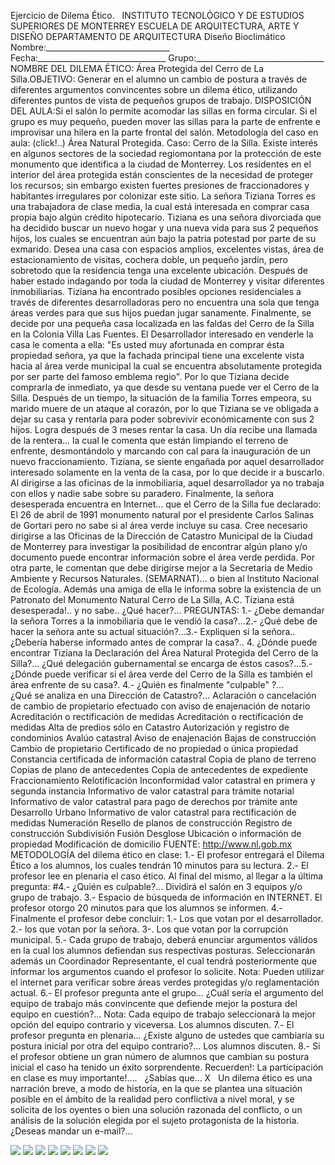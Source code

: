  Ejercicio de Dilema Ético.   INSTITUTO TECNOLÓGICO Y DE ESTUDIOS SUPERIORES DE MONTERREY ESCUELA DE ARQUITECTURA, ARTE Y DISEÑO DEPARTAMENTO DE ARQUITECTURA Diseño Bioclimático Nombre:_______________________________ Fecha:________________________________ Grupo:________________________________ NOMBRE DEL DILEMA ÉTICO: Área Protegida del Cerro de La Silla.OBJETIVO: Generar en el alumno un cambio de postura a través de diferentes argumentos convincentes sobre un dilema ético, utilizando diferentes puntos de vista de pequeños grupos de trabajo. DISPOSICIÓN DEL AULA:Si el salón lo permite acomodar las sillas en forma circular. Si el grupo es muy pequeño, pueden mover las sillas para la parte de enfrente e improvisar una hilera en la parte frontal del salón. Metodología del caso en aula: (click!..) Área Natural Protegida. Caso: Cerro de la Silla. Existe interés en algunos sectores de la sociedad regiomontana por la protección de este monumento que identifica a la ciudad de Monterrey. Los residentes en el interior del área protegida están conscientes de la necesidad de proteger los recursos; sin embargo existen fuertes presiones de fraccionadores y habitantes irregulares por colonizar este sitio. La señora Tiziana Torres es una trabajadora de clase media, la cual está interesada en comprar casa propia bajo algún crédito hipotecario. Tiziana es una señora divorciada que ha decidido buscar un nuevo hogar y una nueva vida para sus 2 pequeños hijos, los cuales se encuentran aún bajo la patria potestad por parte de su exmarido. Desea una casa con espacios amplios, excelentes vistas, área de estacionamiento de visitas, cochera doble, un pequeño jardín, pero sobretodo que la residencia tenga una excelente ubicación. Después de haber estado indagando por toda la ciudad de Monterrey y visitar diferentes inmobiliarias. Tiziana ha encontrado posibles opciones residenciales a través de diferentes desarrolladoras pero no encuentra una sola que tenga áreas verdes para que sus hijos puedan jugar sanamente. Finalmente, se decide por una pequeña casa localizada en las faldas del Cerro de la Silla en la Colonia Villa Las Fuentes. El Desarrollador interesado en venderle la casa le comenta a ella: "Es usted muy afortunada en comprar ésta propiedad señora, ya que la fachada principal tiene una excelente vista hacia al área verde municipal la cual se encuentra absolutamente protegida por ser parte del famoso emblema regio". Por lo que Tiziana decide comprarla de inmediato, ya que desde su ventana puede ver el Cerro de la Silla. Después de un tiempo, la situación de la familia Torres empeora, su marido muere de un ataque al corazón, por lo que Tiziana se ve obligada a dejar su casa y rentarla para poder sobrevivir económicamente con sus 2 hijos. Logra después de 3 meses rentar la casa. Un día recibe una llamada de la rentera… la cual le comenta que están limpiando el terreno de enfrente, desmontándolo y marcando con cal para la inauguración de un nuevo fraccionamiento. Tiziana, se siente engañada por aquel desarrollador interesado solamente en la venta de la casa, por lo que decide ir a buscarlo. Al dirigirse a las oficinas de la inmobiliaria, aquel desarrollador ya no trabaja con ellos y nadie sabe sobre su paradero. Finalmente, la señora desesperada encuentra en Internet... que el Cerro de la Silla fue declarado: El 26 de abril de 1991 monumento natural por el presidente Carlos Salinas de Gortari pero no sabe si al área verde incluye su casa. Cree necesario dirigirse a las Oficinas de la Dirección de Catastro Municipal de la Ciudad de Monterrey para investigar la posibilidad de encontrar algún plano y/o documento puede encontrar información sobre el área verde perdida. Por otra parte, le comentan que debe dirigirse mejor a la Secretaria de Medio Ambiente y Recursos Naturales. (SEMARNAT)… o bien al Instituto Nacional de Ecología. Además una amiga de ella le informa sobre la existencia de un Patronato del Monumento Natural Cerro de La Silla, A.C. Tiziana está desesperada!.. y no sabe.. ¿Qué hacer?... PREGUNTAS: 1.- ¿Debe demandar la señora Torres a la inmobiliaria que le vendió la casa?...2.- ¿Qué debe de hacer la señora ante su actual situación?...3.- Expliquen si la señora.. ¿Debería haberse informado antes de comprar la casa?.. 4. ¿Dónde puede encontrar Tiziana la Declaración del Área Natural Protegida del Cerro de la Silla?... ¿Qué delegación gubernamental se encarga de éstos casos?...5.- ¿Dónde puede verificar si el área verde del Cerro de la Silla es también el área enfrente de su casa?. 4.- ¿Quién es finalmente "culpable" ?...               ¿Qué se analiza en una Dirección de Catastro?... Aclaración o cancelación de cambio de propietario efectuado con aviso de enajenación de notario Acreditación o rectificación de medidas Acreditación o rectificación de medidas Alta de predios sólo en Catastro Autorización y registro de condominios Avalúo catastral Aviso de enajenación Bajas de construcción Cambio de propietario Certificado de no propiedad o única propiedad Constancia certificada de información catastral Copia de plano de terreno Copias de plano de antecedentes Copia de antecedentes de expediente Fraccionamiento Relotificación Inconformidad valor catastral en primera y segunda instancia Informativo de valor catastral para trámite notarial Informativo de valor catastral para pago de derechos por trámite ante Desarrollo Urbano Informativo de valor catastral para rectificación de medidas Numeración Resello de planos de construcción Registro de construcción Subdivisión Fusión Desglose Ubicación o información de propiedad Modificación de domicilio FUENTE: http://www.nl.gob.mx     METODOLOGÍA del dilema ético en clase: 1.- El profesor entregará el Dilema Ético a los alumnos, los cuales tendrán 10 minutos para su lectura. 2.- El profesor lee en plenaria el caso ético. Al final del mismo, al llegar a la última pregunta: #4.- ¿Quién es culpable?... Dividirá el salón en 3 equipos y/o grupo de trabajo. 3.- Espacio de búsqueda de información en INTERNET. El profesor otorgo 20 minutos para que los alumnos se informen. 4.- Finalmente el profesor debe concluir: 1.- Los que votan por el desarrollador. 2.- los que votan por la señora. 3-. Los que votan por la corrupción municipal. 5.- Cada grupo de trabajo, deberá enunciar argumentos válidos en la cual los alumnos defiendan sus respectivas posturas. Seleccionarán además un Coordinador Representante, el cual tendrá posteriormente que informar los argumentos cuando el profesor lo solicite. Nota: Pueden utilizar el internet para verificar sobre áreas verdes protegidas y/o reglamentación actual. 6.- El profesor pregunta ante el grupo… ¿Cuál sería el argumento del equipo de trabajo más convincente que defiende mejor la postura del equipo en cuestión?... Nota: Cada equipo de trabajo seleccionará la mejor opción del equipo contrario y viceversa. Los alumnos discuten. 7.- El profesor pregunta en plenaria… ¿Existe alguno de ustedes que cambiaría su postura inicial por otra del equipo contrario?... Los alumnos discuten. 8.- Si el profesor obtiene un gran número de alumnos que cambian su postura inicial el caso ha tenido un éxito sorprendente. Recuerden!: La participación en clase es muy importante!....   ¿Sabías que... X   Un dilema ético es una narración breve, a modo de historia, en la que se plantea una situación posible en el ámbito de la realidad pero conflictiva a nivel moral, y se solicita de los oyentes o bien una solución razonada del conflicto, o un análisis de la solución elegida por el sujeto protagonista de la historia. ¿Deseas mandar un e-mail?... 

![](./content/7/M7.61/Cerrosilla.7.jpg)
![](./content/7/M7.61/Cerrodelasilla.5.jpg)
![](./content/7/M7.61/Cerrosilla.4.JPG)
![](./content/7/M7.61/dilema.1.gif)
![](./content/7/M7.61/Cerrosilla.8.jpg)
![](./content/7/M7.61/arrw08_22a.gif)
![](./content/7/M7.61/sugerencias.gif)
![](./content/7/M7.61/email_41.gif)
